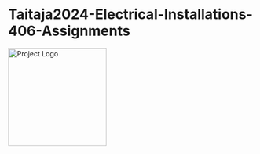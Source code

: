 # Taitaja2024-Electrical-Installations-406-Assignments

<img src="https://sakky.kuvat.fi/kuvat/Kuvapankki/Taitaja2024/Logot/PNG/Taitaja-logo-Kuopio2024-vaaka_png.png" alt="Project Logo" width="200" height="200">
